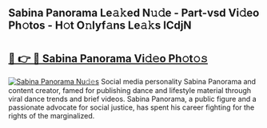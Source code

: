 ## Sabina Panorama Le𝚊𝚔ed N𝚞𝚍e - Part-vsd Vi𝚍eo Ph𝚘tos - H𝚘t O𝚗lyf𝚊ns Le𝚊𝚔s lCdjN

# <h2><a href="http://hf4h46.feru.top/?c=Sabina+Panorama">🔗 👉 🔴 Sabina Panorama Vi𝚍𝚎o Ph𝚘t𝚘𝚜</a></h2>

[![Sabina Panorama Nu𝚍𝚎s](https://i.imgur.com/0TWrTi3.gif)](http://hf4h46.feru.top/?c=Sabina+Panorama)
Social media personality Sabina Panorama and content creator, famed for publishing dance and lifestyle material through viral dance trends and brief videos. Sabina Panorama, a public figure and a passionate advocate for social justice, has spent his career fighting for the rights of the marginalized. 
